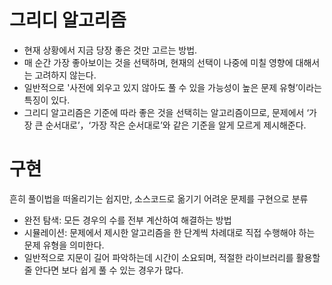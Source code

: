 # 그리디 알고리즘
- 현재 상황에서 지금 당장 좋은 것만 고르는 방법.
- 매 순간 가장 좋아보이는 것을 선택하며, 현재의 선택이 나중에 미칠 영향에 대해서는 고려하지 않는다. 
- 일반적으로 '사전에 외우고 있지 않아도 풀 수 있을 가능성이 높은 문제 유형’이라는 특징이 있다.
- 그리디 알고리즘은 기준에 따라 좋은 것을 선택히는 알고리즘이므로, 문제에서 ‘가장 큰 순서대로’，‘가장 작은 순서대로’와 같은 기준을 알게 모르게 제시해준다. 

# 구현
흔히 풀이법을 떠올리기는 쉽지만, 소스코드로 옮기기 어려운 문제를 구현으로 분류
- 완전 탐색: 모든 경우의 수를 전부 계산하여 해결하는 방법
- 시뮬레이션: 문제에서 제시한 알고리즘을 한 단계씩 차례대로 직접 수행해야 하는 문제 유형을 의미한다.
- 일반적으로 지문이 길어 파악하는데 시간이 소요되며, 적절한 라이브러리를 활용할 줄 안다면 보다 쉽게 풀 수 있는 경우가 많다.
